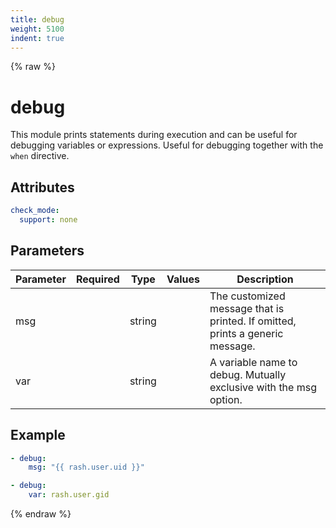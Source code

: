 ```yaml
---
title: debug
weight: 5100
indent: true
---
```


{% raw %}
# debug

This module prints statements during execution and can be useful for debugging variables or
expressions. Useful for debugging together with the `when` directive.

## Attributes

```yaml
check_mode:
  support: none
```

## Parameters

| Parameter | Required | Type   | Values | Description                                                                   |
|-----------|----------|--------|--------|-------------------------------------------------------------------------------|
| msg       |          | string |        | The customized message that is printed. If omitted, prints a generic message. |
| var       |          | string |        | A variable name to debug. Mutually exclusive with the msg option.             |

## Example

```yaml
- debug:
    msg: "{{ rash.user.uid }}"

- debug:
    var: rash.user.gid
```

{% endraw %}